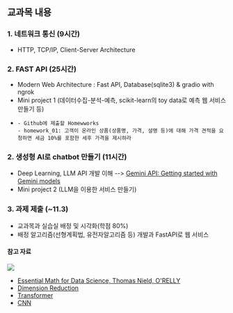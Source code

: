 ## 교과목 내용
### 1. 네트워크 통신 (9시간)
- HTTP, TCP/IP, Client-Server Architecture
  
### 2. FAST API (25시간)
- Modern Web Architecture : Fast API, Database(sqlite3) & gradio with ngrok
- Mini project 1 (데이터수집-분석-예측, scikit-learn의 toy data로 예측 웹 서비스 만들기 등)
-     - Github에 제출할 Homewworks
      - homework_01: 고객이 온라인 상품(상품명, 가격, 설명 등)에 대해 가격 견적을 요청하면 세금 10%를 포함한 세후 가격을 제시하라

  
### 2. 생성형 AI로 chatbot 만들기 (11시간)
- Deep Learning, LLM API 개발 이해 --> [Gemini API: Getting started with Gemini models](https://colab.research.google.com/github/google-gemini/cookbook/blob/main/quickstarts/Get_started.ipynb)
- Mini project 2 (LLM을 이용한 서비스 만들기)

### 3. 과제 제출 (~11.3)
- 교과목과 실습실 배정 및 시각화(학점 80%)
- 배정 알고리즘(선형계획법, 유전자알고리즘 등) 개발과 FastAPI로 웹 서비스
   
#### 참고 자료
![](https://www.oreilly.com/covers/urn:orm:book:9781098135492/400w/)
- [Essential Math for Data Science, Thomas Nield, O'RELLY](http://103.203.175.90:81/fdScript/RootOfEBooks/E%20Book%20collection%20-%202024%20-%20F/CSE%20%20IT%20AIDS%20ML/Essential_Math_for_Data_Science_Take_Control_of_Your_Data_with_Fundamental.pdf)
- [Dimension Reduction](https://dimensionality-reduction-293e465c2a3443e8941b016d.vercel.app/)
- [Transformer](https://poloclub.github.io/transformer-explainer/)
- [CNN](https://poloclub.github.io/cnn-explainer/)
